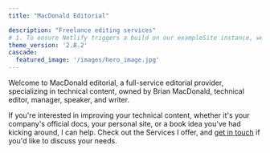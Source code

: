 ```yaml
---
title: "MacDonald Editorial"

description: "Freelance editing services"
# 1. To ensure Netlify triggers a build on our exampleSite instance, we need to change a file in the exampleSite directory.
theme_version: '2.8.2'
cascade:
  featured_image: '/images/hero_image.jpg'
---
```

Welcome to MacDonald editorial, a full-service editorial provider, specializing in technical content, owned by Brian MacDonald, technical editor, manager, speaker, and writer. 

If you're interested in improving your technical content, whether it's your company's official docs, your personal site, or a book idea you've had kicking around, I can help. Check out the Services I offer, and [get in touch](mailto:bmacdonald128@gmail.com?subject=Inquiry) if you'd like to discuss your needs.
